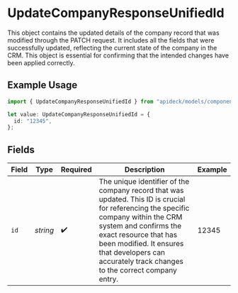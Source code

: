 # UpdateCompanyResponseUnifiedId

This object contains the updated details of the company record that was modified through the PATCH request. It includes all the fields that were successfully updated, reflecting the current state of the company in the CRM. This object is essential for confirming that the intended changes have been applied correctly.

## Example Usage

```typescript
import { UpdateCompanyResponseUnifiedId } from "apideck/models/components";

let value: UpdateCompanyResponseUnifiedId = {
  id: "12345",
};
```

## Fields

| Field                                                                                                                                                                                                                                                                                     | Type                                                                                                                                                                                                                                                                                      | Required                                                                                                                                                                                                                                                                                  | Description                                                                                                                                                                                                                                                                               | Example                                                                                                                                                                                                                                                                                   |
| ----------------------------------------------------------------------------------------------------------------------------------------------------------------------------------------------------------------------------------------------------------------------------------------- | ----------------------------------------------------------------------------------------------------------------------------------------------------------------------------------------------------------------------------------------------------------------------------------------- | ----------------------------------------------------------------------------------------------------------------------------------------------------------------------------------------------------------------------------------------------------------------------------------------- | ----------------------------------------------------------------------------------------------------------------------------------------------------------------------------------------------------------------------------------------------------------------------------------------- | ----------------------------------------------------------------------------------------------------------------------------------------------------------------------------------------------------------------------------------------------------------------------------------------- |
| `id`                                                                                                                                                                                                                                                                                      | *string*                                                                                                                                                                                                                                                                                  | :heavy_check_mark:                                                                                                                                                                                                                                                                        | The unique identifier of the company record that was updated. This ID is crucial for referencing the specific company within the CRM system and confirms the exact resource that has been modified. It ensures that developers can accurately track changes to the correct company entry. | 12345                                                                                                                                                                                                                                                                                     |